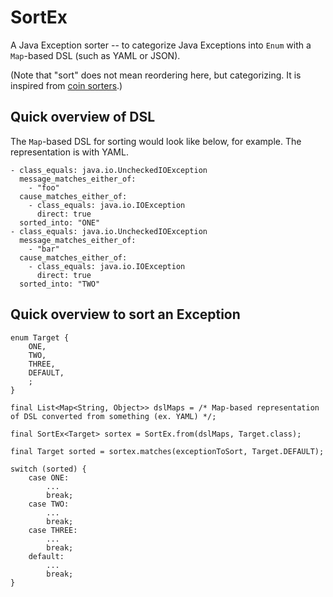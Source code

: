 SortEx
=======

A Java Exception sorter -- to categorize Java Exceptions into `Enum` with a `Map`-based DSL (such as YAML or JSON).

(Note that "sort" does not mean reordering here, but categorizing. It is inspired from [coin sorters](https://en.wikipedia.org/wiki/Currency-counting_machine#Coin_sorter).)

Quick overview of DSL
----------------------

The `Map`-based DSL for sorting would look like below, for example. The representation is with YAML.

```
- class_equals: java.io.UncheckedIOException
  message_matches_either_of:
    - "foo"
  cause_matches_either_of:
    - class_equals: java.io.IOException
      direct: true
  sorted_into: "ONE"
- class_equals: java.io.UncheckedIOException
  message_matches_either_of:
    - "bar"
  cause_matches_either_of:
    - class_equals: java.io.IOException
      direct: true
  sorted_into: "TWO"
```

Quick overview to sort an Exception
------------------------------------

```
enum Target {
    ONE,
    TWO,
    THREE,
    DEFAULT,
    ;
}
```

```
final List<Map<String, Object>> dslMaps = /* Map-based representation of DSL converted from something (ex. YAML) */;

final SortEx<Target> sortex = SortEx.from(dslMaps, Target.class);

final Target sorted = sortex.matches(exceptionToSort, Target.DEFAULT);

switch (sorted) {
    case ONE:
        ...
        break;
    case TWO:
        ...
        break;
    case THREE:
        ...
        break;
    default:
        ...
        break;
}
```
